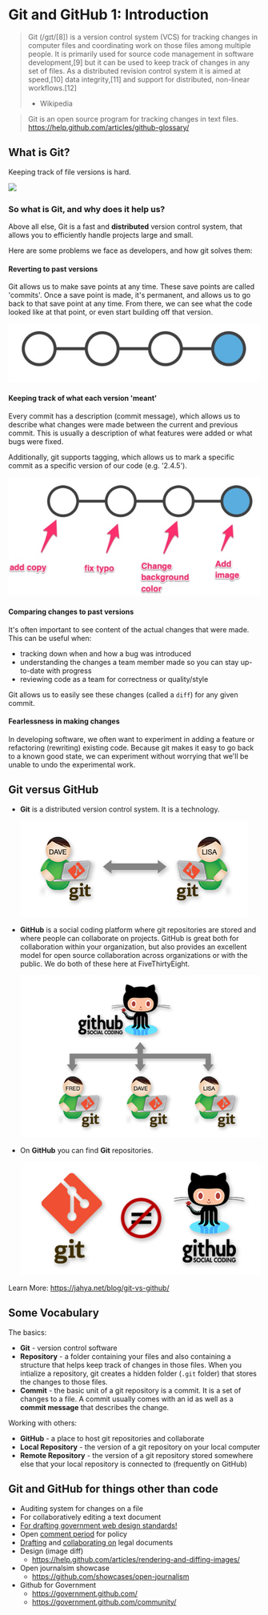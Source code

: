 # Git and GitHub 1: Introduction

> Git (/ɡɪt/[8]) is a version control system (VCS) for tracking changes in computer files and coordinating work on those files among multiple people. It is primarily used for source code management in software development,[9] but it can be used to keep track of changes in any set of files. As a distributed revision control system it is aimed at speed,[10] data integrity,[11] and support for distributed, non-linear workflows.[12]
> - Wikipedia


> Git is an open source program for tracking changes in text files.
> https://help.github.com/articles/github-glossary/

## What is Git?

Keeping track of file versions is hard.

![](http://petapixel.com/assets/uploads/2015/07/psdrevisioning.jpg)

### So what is Git, and why does it help us?
Above all else, Git is a fast and **distributed** version control system, that allows you to efficiently handle projects large and small.

Here are some problems we face as developers, and how git solves them:

#### Reverting to past versions

Git allows us to make save points at any time. These save points are called 'commits'. Once a save point is made, it's permanent, and allows us to go back to that save point at any time. From there, we can see what the code looked like at that point, or even start building off that version.

![](../assets/commits1.jpg)

#### Keeping track of what each version 'meant'

Every commit has a description (commit message), which allows us to describe what changes were made between the current and previous commit. This is usually a description of what features were added or what bugs were fixed.

Additionally, git supports tagging, which allows us to mark a specific commit as a specific version of our code (e.g. '2.4.5').

![](../assets/commitmessages.jpg)


#### Comparing changes to past versions

It's often important to see content of the actual changes that were made. This can be useful when:

* tracking down when and how a bug was introduced
* understanding the changes a team member made so you can stay up-to-date with progress
* reviewing code as a team for correctness or quality/style

Git allows us to easily see these changes (called a `diff`) for any given commit.

#### Fearlessness in making changes

In developing software, we often want to experiment in adding a feature or
refactoring (rewriting) existing code. Because git makes it easy to go back to a
known good state, we can experiment without worrying that we'll be unable to
undo the experimental work.

## Git versus GitHub

* **Git** is a distributed version control system. It is a technology.

	![](../assets/git.png)

* **GitHub** is a social coding platform where git repositories are stored and where people can collaborate on projects. GitHub is great both for collaboration within your organization, but also provides an excellent model for open source collaboration across organizations or with the public. We do both of these here at FiveThirtyEight.

	![](../assets/github.png)


* On **GitHub** you can find **Git** repositories. 

	![](../assets/git-notequal-github.png)

Learn More: https://jahya.net/blog/git-vs-github/

## Some Vocabulary

The basics:

* **Git** - version control software
* **Repository** - a folder containing your files and also containing a structure that helps keep track of changes in those files. When you intialize a repository, git creates a hidden folder (`.git` folder) that stores the changes to those files.
* **Commit** - the basic unit of a git repository is a commit. It is a set of changes to a file. A commit usually comes with an id as well as a **commit message** that describes the change.

Working with others:

* **GitHub** - a place to host git repositories and collaborate
* **Local Repository** - the version of a git repository on your local computer
* **Remote Repository** - the version of a git repository stored somewhere else that your local repository is connected to (frequently on GitHub)


## Git and GitHub for things other than code
* Auditing system for changes on a file
* For collaboratively editing a text document
* [For drafting government web design standards!](https://github.com/18F/web-design-standards)
* Open [comment period](https://github.com/whitehouse/source-code-policy/issues?q=is%3Aissue+is%3Aclosed) for policy
* [Drafting](https://github.com/twitter/innovators-patent-agreement) and [collaborating on](https://github.com/twitter/innovators-patent-agreement/issues) legal documents
* Design (image diff) 
	* https://help.github.com/articles/rendering-and-diffing-images/
* Open journalsim showcase
	* 	https://github.com/showcases/open-journalism
* Github for Government
	* https://government.github.com/
	* https://government.github.com/community/

